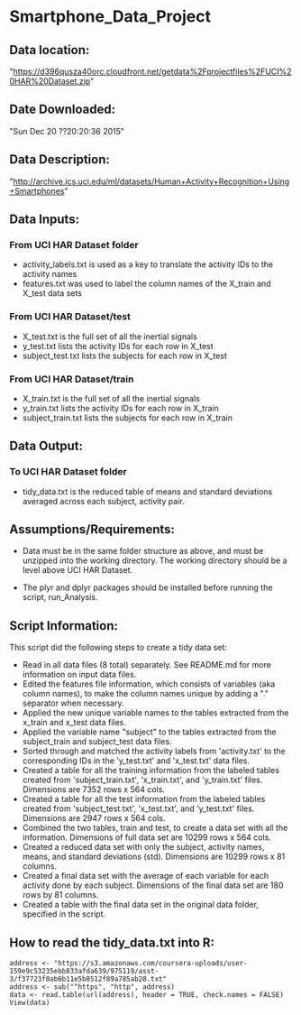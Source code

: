 # Smartphone_Data_Project

## Data location:  
"https://d396qusza40orc.cloudfront.net/getdata%2Fprojectfiles%2FUCI%20HAR%20Dataset.zip"
## Date Downloaded:  
"Sun Dec 20 ??20:20:36 2015"
## Data Description:  
"http://archive.ics.uci.edu/ml/datasets/Human+Activity+Recognition+Using+Smartphones"

## Data Inputs:	

### From UCI HAR Dataset folder
- activity_labels.txt is used as a key to translate the
activity IDs to the activity names
- features.txt was used to label the column names of the
X_train and X_test data sets

### From UCI HAR Dataset/test
- X_test.txt is the full set of all the inertial signals
- y_test.txt lists the activity IDs for each row in X_test
- subject_test.txt lists the subjects for each row in X_test
		
### From UCI HAR Dataset/train
- X_train.txt is the full set of all the inertial signals
- y_train.txt lists the activity IDs for each row in X_train
- subject_train.txt lists the subjects for each row in X_train

## Data Output:  

### To UCI HAR Dataset folder
- tidy_data.txt is the reduced table of means and standard 
deviations averaged across each subject, activity pair.
							

## Assumptions/Requirements:

- Data must be in the same folder structure as above, and must be unzipped into the working directory.  The working directory should be a level above UCI HAR Dataset.

- The plyr and dplyr packages should be installed before running the script, run_Analysis.

## Script Information:
This script did the following steps to create a tidy data set:
- Read in all data files (8 total) separately. See README.md for more information on input data files.
- Edited the features file information, which consists of variables (aka column names), to make the column names unique by adding a "." separator when necessary.
- Applied the new unique variable names to the tables extracted from the x_train and x_test data files.
- Applied the variable name "subject" to the tables extracted from the subject_train and subject_test data files.
- Sorted through and matched the activity labels from 'activity.txt' to the corresponding IDs in the 'y_test.txt' and 'x_test.txt' data files.
- Created a table for all the training information from the labeled tables created from 'subject_train.txt', 'x_train.txt', and 'y_train.txt' files. Dimensions are 7352 rows x 564 cols.
- Created a table for all the test information from the labeled tables created from 'subject_test.txt', 'x_test.txt', and 'y_test.txt' files. Dimensions are 2947 rows x 564 cols.
- Combined the two tables, train and test, to create a data set with all the information. Dimensions of full data set are 10299 rows x 564 cols.
- Created a reduced data set with only the subject, activity names, means, and standard deviations (std). Dimensions are 10299 rows x 81 columns.
- Created a final data set with the average of each variable for each activity done by each subject.  Dimensions of the final data set are 180 rows by 81 columns.
- Created a table with the final data set in the original data folder, specified in the script.

## How to read the tidy_data.txt into R:

	address <- "https://s3.amazonaws.com/coursera-uploads/user-159e9c53235ebb833afda639/975119/asst-3/f37723f0ab6b11e5b8512f89a785ab28.txt"
	address <- sub("^https", "http", address)
	data <- read.table(url(address), header = TRUE, check.names = FALSE)
	View(data)




